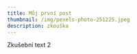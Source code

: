 ```yaml
---
title: Můj první post
thumbnail: /img/pexels-photo-251225.jpeg
description: zkouška
---
```

Zkušební text 2